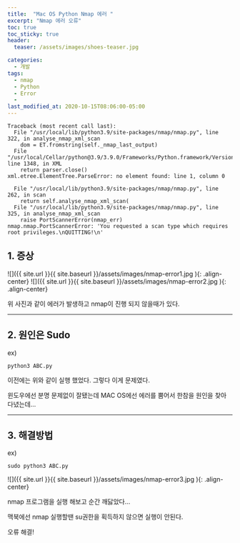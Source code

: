 ```yaml
---
title:  "Mac OS Python Nmap 에러 "
excerpt: "Nmap 에러 오류"
toc: true
toc_sticky: true
header:
  teaser: /assets/images/shoes-teaser.jpg

categories:
  - 개발
tags:
  - nmap
  - Python
  - Error
  -  
last_modified_at: 2020-10-15T08:06:00-05:00
---
```


```
Traceback (most recent call last):
  File "/usr/local/lib/python3.9/site-packages/nmap/nmap.py", line 322, in analyse_nmap_xml_scan
    dom = ET.fromstring(self._nmap_last_output)
  File "/usr/local/Cellar/python@3.9/3.9.0/Frameworks/Python.framework/Versions/3.9/lib/python3.9/xml/etree/ElementTree.py", line 1348, in XML
    return parser.close()
xml.etree.ElementTree.ParseError: no element found: line 1, column 0
```

```
  File "/usr/local/lib/python3.9/site-packages/nmap/nmap.py", line 262, in scan
    return self.analyse_nmap_xml_scan(
  File "/usr/local/lib/python3.9/site-packages/nmap/nmap.py", line 325, in analyse_nmap_xml_scan
    raise PortScannerError(nmap_err)
nmap.nmap.PortScannerError: 'You requested a scan type which requires root privileges.\nQUITTING!\n'
```

## 1. 증상

![]({{ site.url }}{{ site.baseurl }}/assets/images/nmap-error1.jpg   ){: .align-center}
![]({{ site.url }}{{ site.baseurl }}/assets/images/nmap-error2.jpg   ){: .align-center}  
  

위 사진과 같이 에러가 발생하고 nmap이 진행 되지 않을때가 있다.



---
## 2. 원인은 Sudo


ex) 
```
python3 ABC.py 
```
이전에는 위와 같이 실행 했었다. 그렇다 이게 문제였다.   

윈도우에선 분명 문제없이 잘됐는데 MAC OS에선 에러를 뿜어서 한참을 원인을 찾아 다녔는데...   


---
## 3. 해결방법
ex)
```
sudo python3 ABC.py
```

![]({{ site.url }}{{ site.baseurl }}/assets/images/nmap-error3.jpg   ){: .align-center}    
   
nmap 프로그램을 실행 해보고 순간 깨닳았다...

맥북에선 nmap 실행할땐 su권한을 획득하지 않으면 실행이 안된다.    


오류 해결!





